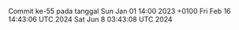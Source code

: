Commit ke-55 pada tanggal Sun Jan 01 14:00 2023 +0100
Fri Feb 16 14:43:06 UTC 2024
Sat Jun  8 03:43:08 UTC 2024
